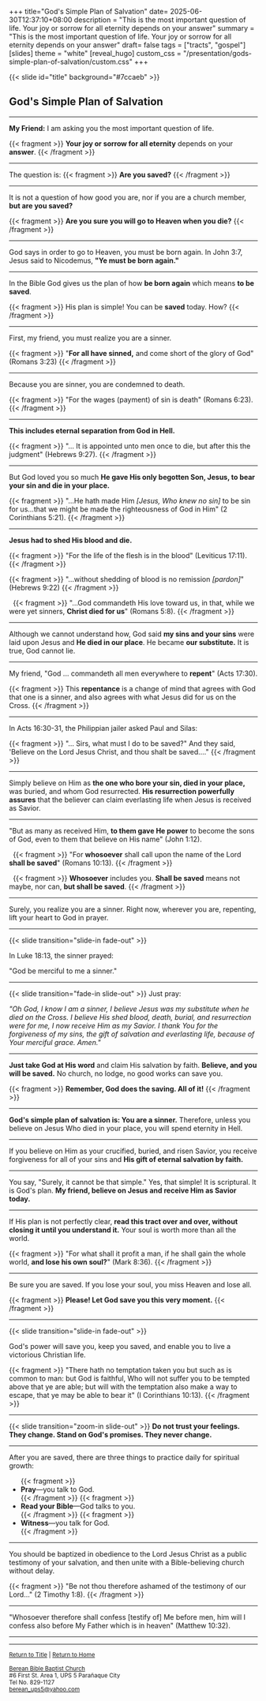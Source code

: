 +++
title="God's Simple Plan of Salvation"
date= 2025-06-30T12:37:10+08:00
description = "This is the most important question of life. Your joy or sorrow for all eternity depends on your answer"
summary = "This is the most important question of life. Your joy or sorrow for all eternity depends on your answer"
draft= false
tags = ["tracts", "gospel"]
[slides]
  theme = "white"
[reveal_hugo]
  custom_css = "/presentation/gods-simple-plan-of-salvation/custom.css"
+++

{{< slide id="title" background="#7ccaeb"  >}}

## God's Simple Plan of Salvation

---


<b class="redtext">My Friend:</b> I am asking you the most important question of life.

{{< fragment >}}
**Your joy or sorrow for all eternity** depends on your **answer**.
{{< /fragment >}}

---

The question is:
{{< fragment >}}
<b>Are you saved?</b>
{{< /fragment >}}

---

It is not a question of how good you are,
nor if you are a church member, **but are you saved?** 

{{< fragment >}}
**Are you sure you will go to Heaven when you die?**
{{< /fragment >}}

---

God says in order to go to Heaven, you must be born again. In John 3:7, Jesus said to Nicodemus, <b class="redtext">"Ye must be born again."</b>

---

In the Bible God gives us the plan of how **be born again** which means **to be saved**. 

{{< fragment >}}
His plan is simple! You can be **saved** today. How?
{{< /fragment >}}

---


First, my friend, you must realize you are a sinner. 

{{< fragment >}}
<span class="redtext">"**For all have sinned,** and come short of the glory of God"</span> (Romans 3:23)
{{< /fragment >}}

---

Because you are sinner, you are condemned to death. 

{{< fragment >}}
<span class="redtext">"For the wages </span>(payment) <span class="redtext">of sin is death"</span> (Romans 6:23). 
{{< /fragment >}}

---
**This includes eternal separation from God in Hell.**

{{< fragment >}}
<span class="redtext">"... It is appointed unto men once to die, but after this the judgment"</span> (Hebrews 9:27).
{{< /fragment >}}

---

But God loved you so much **He gave His only begotten Son, Jesus, to bear your sin and die in your place.** 

{{< fragment >}}
<span class="redtext">"...He hath made Him</span> *[Jesus, Who knew no sin]* <span class="redtext">to be sin for us...that we might be made the righteousness of God in Him"</span> (2 Corinthians 5:21).
{{< /fragment >}}

---

**Jesus had to shed His blood and die.** 

{{< fragment >}}
<span class="redtext">"For the life of the flesh is in the blood"</span> (Leviticus 17:11). 
{{< /fragment >}}
&nbsp;

{{< fragment >}}
<span class="redtext">"...without shedding of blood is no remission</span> *[pardon]*" (Hebrews 9:22)
{{< /fragment >}}

&nbsp;
{{< fragment >}}
<span class="redtext">"...God commandeth His love toward us, in that, while we were yet sinners, **Christ died for us**"</span> (Romans 5:8).
{{< /fragment >}}


---

Although we cannot understand how, God said **my sins and your sins** were laid upon Jesus and **He died in our place**. He became **our substitute.** It is true, God cannot lie.

---

My friend, <span class="redtext">"God ... commandeth all men everywhere to **repent**"</span> (Acts 17:30). 

{{< fragment >}}
This **repentance** is a change of mind that agrees with God that one is a sinner, and also agrees with what Jesus did for us on the Cross.
{{< /fragment >}}

---

In Acts 16:30-31, the Philippian jailer asked Paul and Silas: 

{{< fragment >}}
<span class="redtext">"... Sirs, what must I do to be saved?" And they said, 'Believe on the Lord Jesus Christ, and thou shalt be saved...."</span>
{{< /fragment >}}

---

Simply believe on Him as **the one who bore your sin, died in your place,** was buried, and whom God resurrected. **His resurrection powerfully assures** that the believer can claim everlasting life when Jesus is received as Savior.

---

<span class="redtext">"But as many as received Him, **to them gave He power** to become the sons of God, even to them that believe on His name"</span> (John 1:12).

&nbsp;
{{< fragment >}}
<span class="redtext">"For **whosoever** shall call upon the name of the Lord **shall be saved**"</span> (Romans 10:13).
{{< /fragment >}}

&nbsp;
{{< fragment >}}
**Whosoever** includes you. **Shall be saved** means not maybe, nor can, **but shall be saved**.
{{< /fragment >}}

---

Surely, you realize you are a sinner. Right now, wherever you are, repenting, lift your heart to God in prayer.

---

{{< slide transition="slide-in fade-out" >}}

In Luke 18:13, the sinner prayed: 

<span class="redtext">"God be merciful to me a sinner."</span>

---
{{< slide transition="fade-in slide-out" >}}
Just pray: 

*"Oh God, I know I am a sinner, I believe Jesus was my substitute when he died on the Cross. I believe His shed blood, death, burial, and resurrection were for me, I now receive Him as my Savior. I thank You for the forgiveness of my sins, the gift of salvation and everlasting life, because of Your merciful grace. Amen."*


---

**Just take God at His word** and claim His salvation by faith. **Believe, and you will be saved.** No church, no lodge, no good works can save you. 

{{< fragment >}}
**Remember, God does the saving. All of it!**
{{< /fragment >}}

---

**God's simple plan of salvation is: You are a sinner.** Therefore, unless you believe on Jesus Who died in your place, you will spend eternity in Hell.

---

If you believe on Him as your crucified, buried, and risen Savior, you receive forgiveness for all of your sins and **His gift of eternal salvation by faith.**

---

You say, "Surely, it cannot be that simple." Yes, that simple! It is scriptural. It is God's plan. **My friend, believe on Jesus and receive Him as Savior today.**

---

If His plan is not perfectly clear, **read this tract over and over, without closing it until you understand it.** Your soul is worth more than all the world.


{{< fragment >}}
<span class="redtext">"For what shall it profit a man, if he shall gain the whole world, **and lose his own soul?**"</span> (Mark 8:36).
{{< /fragment >}}

---

Be sure you are saved. If you lose your soul, you miss Heaven and lose all. 

{{< fragment >}}
**Please! Let God save you this very moment.**
{{< /fragment >}}

---

{{< slide transition="slide-in fade-out" >}}

God's power will save you, keep you saved, and enable you to live a victorious Christian life. 

{{< fragment >}}
<span class="redtext">"There hath no temptation taken you but such as is common to man: but God is faithful, Who will not suffer you to be tempted above that ye are able; but will with the temptation also make a way to escape, that ye may be able to bear it"</span> (I Corinthians 10:13).
{{< /fragment >}}

---

{{< slide transition="zoom-in slide-out"  >}}
**Do not trust your feelings. They change. Stand on God's promises. They never change.** 

---

After you are saved, there are three things to practice daily for spiritual growth: 

<ul>
{{< fragment >}}<li><b>Pray</b>—you talk to God.</li>{{< /fragment >}}
{{< fragment >}}<li><b>Read your Bible</b>—God talks to you.</li>{{< /fragment >}}
{{< fragment >}}<li><b>Witness</b>—you talk for God.</li>{{< /fragment >}}
</ul>

---

You should be baptized in obedience to the Lord Jesus Christ as a public testimony of your salvation, and then unite with a Bible-believing church without delay. 

{{< fragment >}}
<span class="redtext">"Be not thou therefore ashamed of the testimony of our Lord..."</span> (2 Timothy 1:8).
{{< /fragment >}}

---

<span class="redtext">"Whosoever therefore shall confess</span> [testify of] <span class="redtext">Me before men, him will I confess also before My Father which is in heaven"</span> (Matthew 10:32).

---

---


<p> 
<small>
<a href="#title">Return to Title</a> | <a href="/">Return to Home</a>
</small>
</p>

<small>
<a href="https://www.bereanbbc.org/" rel="nofollow" target="_blank">Berean Bible Baptist Church</a><br/>
#6 First St. Area 1, UPS 5 Parañaque City <br/>
Tel No. 829-1127<br/>
<a href="mailto:berean_ups5@yahoo.com">berean_ups5@yahoo.com</a>

</small>



